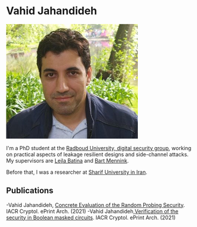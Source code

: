 # Vahid Jahandideh

![Vahid](vahid1.jpg)

I'm a PhD student at the [Radboud University, digital security group](https://www.ru.nl/dis/), working on practical aspects of leakage resilient  designs and side-channel attacks.
My supervisors are [Lejla Batina](https://www.cs.ru.nl/~lejla/) and [Bart Mennink](https://www.cs.ru.nl/~bmennink/).

Before that, I was a researcher at [Sharif University in Iran](https://en.sharif.edu/).

## Publications  

-Vahid Jahandideh, [Concrete Evaluation of the Random Probing Security](https://eprint.iacr.org/2021/859). IACR Cryptol. ePrint Arch. (2021)
-Vahid Jahandideh,[Verification of the security in Boolean masked circuits](https://eprint.iacr.org/2021/860). IACR Cryptol. ePrint Arch. (2021)
